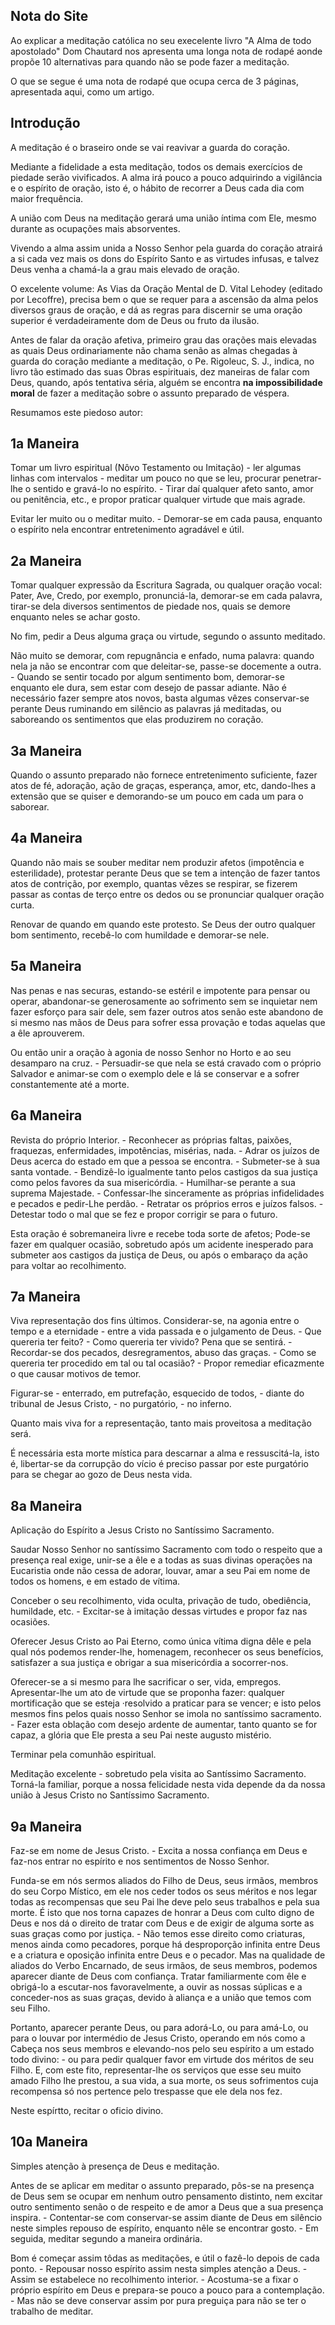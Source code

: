 
## Nota do Site
Ao explicar a meditação católica no seu execelente livro "A Alma de todo apostolado" Dom Chautard nos apresenta uma longa nota de rodapé aonde propõe 10 alternativas para quando não se pode fazer a meditação. 

O que se segue é uma nota de rodapé que ocupa cerca de 3 páginas, apresentada aqui, como um artigo.

## Introdução

A meditação é o braseiro onde se vai reavivar a guarda do coração.

Mediante a fidelidade a esta meditação, todos os demais exercícios de piedade serão vivificados. A alma irá pouco a pouco adquirindo a vigilância e o espírito de oração, isto é, o hábito de recorrer a Deus cada dia com maior frequência.

A união com Deus na meditação gerará uma união íntima com Ele, mesmo durante as ocupações mais absorventes.

Vivendo a alma assim unida a Nosso Senhor pela guarda do coração atrairá a si cada vez mais os dons do Espírito Santo e as virtudes infusas, e talvez Deus venha a chamá-la a grau mais elevado de oração.

O excelente volume: As Vias da Oração Mental de D. Vital Lehodey (editado por Lecoffre), precisa bem o que se requer para a ascensão da alma pelos diversos graus de oração, e dá as regras para discernir se uma oração superior é verdadeiramente dom de Deus ou fruto da ilusão.

Antes de falar da oração afetiva, primeiro grau das orações mais elevadas as quais Deus ordinariamente não chama senão as almas chegadas à guarda do coração mediante a meditação, o Pe. Rigoleuc, S. J., indica, no livro tão estimado das suas Obras espirituais, dez maneiras de falar com Deus, quando, após tentativa séria, alguém se encontra **na impossibilidade moral** de fazer a meditação sobre o assunto preparado de véspera.

Resumamos este piedoso autor:

## 1a Maneira

Tomar um livro espiritual (Nôvo Testamento ou Imitação) - ler algumas linhas com intervalos - meditar um pouco no que se leu, procurar penetrar-lhe o sentido e gravá-lo no espírito. - Tirar daí qualquer afeto santo, amor ou penitência, etc., e propor praticar qualquer virtude que mais agrade.

Evitar ler muito ou o meditar muito. - Demorar-se em cada pausa, enquanto o espírito nela encontrar entretenimento agradável e útil.

## 2a Maneira

Tomar qualquer expressão da Escritura Sagrada, ou qualquer oração vocal: Pater, Ave, Credo, por exemplo, pronunciá-la, demorar-se em cada palavra, tirar-se dela diversos sentimentos de piedade nos, quais se demore enquanto neles se achar gosto.

No fim, pedir a Deus alguma graça ou virtude, segundo o assunto meditado.

Não muito se demorar, com repugnância e enfado, numa palavra: quando nela ja não se encontrar com que deleitar-se, passe-se docemente a outra. - Quando se sentir tocado por algum sentimento bom, demorar-se enquanto ele dura, sem estar com desejo de passar adiante. Não é necessário fazer sempre atos novos, basta algumas vêzes conservar-se perante Deus ruminando em silêncio as palavras já meditadas, ou saboreando os sentimentos que elas produzirem no coração.

## 3a Maneira

Quando o assunto preparado não fornece entretenimento suficiente, fazer atos de fé, adoração, ação de graças, esperança, amor, etc, dando-lhes a extensão que se quiser e demorando-se um pouco em cada um para o saborear.

## 4a Maneira

Quando não mais se souber meditar nem produzir afetos (impotência e esterilidade), protestar perante Deus que se tem a intenção de fazer tantos atos de contrição, por exemplo, quantas vêzes se respirar, se fizerem passar as contas de terço entre os dedos ou se pronunciar qualquer oração curta.

Renovar de quando em quando este protesto. Se Deus der outro qualquer bom sentimento, recebê-lo com humildade e demorar-se nele.

## 5a Maneira

Nas penas e nas securas, estando-se estéril e impotente para pensar ou operar, abandonar-se generosamente ao sofrimento sem se inquietar nem fazer esforço para sair dele, sem fazer outros atos senão este abandono de si mesmo nas mãos de Deus para sofrer essa provação e todas aquelas que a êle aprouverem.

Ou então unir a oração à agonia de nosso Senhor no Horto e ao seu desamparo na cruz. - Persuadir-se que nela se está cravado com o próprio Salvador e animar-se com o exemplo dele e lá se conservar e a sofrer constantemente até a morte.

## 6a Maneira

Revista do próprio Interior. - Reconhecer as próprias faltas, paixões, fraquezas, enfermidades, impotências, misérias, nada. - Adrar os juízos de Deus acerca do estado em que a pessoa se encontra. - Submeter-se à sua santa vontade. - Bendizê-lo igualmente tanto pelos castigos da sua justiça como pelos favores da sua misericórdia. - Humilhar-se perante a sua suprema Majestade. - Confessar-lhe sinceramente as próprias infidelidades e pecados e pedir-Lhe perdão. - Retratar os próprios erros e juízos falsos. - Detestar todo o mal que se fez e propor corrigir se para o futuro.

Esta oração é sobremaneira livre e recebe toda sorte de afetos; Pode-se fazer em qualquer ocasião, sobretudo após um acidente inesperado para submeter aos castigos da justiça de Deus, ou após o embaraço da ação para voltar ao recolhimento.

## 7a Maneira

Viva representação dos fins últimos. Considerar-se, na agonia entre o tempo e a eternidade - entre a vida passada e o julgamento
de Deus. - Que quereria ter feito? - Como quereria ter vivido? Pena que se sentirá. - Recordar-se dos pecados, desregramentos, abuso das graças. - Como se quereria ter procedido em tal ou tal ocasião? - Propor remediar eficazmente o que causar motivos de temor.

Figurar-se - enterrado, em putrefação, esquecido de todos, - diante do tribunal de Jesus Cristo, - no purgatório, - no inferno.

Quanto mais viva for a representação, tanto mais proveitosa a meditação será.

É necessária esta morte mística para descarnar a alma e ressuscitá-la, isto é, libertar-se da corrupção do vício é preciso passar por este
purgatório para se chegar ao gozo de Deus nesta vida.

## 8a Maneira

Aplicação do Espírito a Jesus Cristo no Santíssimo Sacramento.

Saudar Nosso Senhor no santíssimo Sacramento com todo o respeito que a presença real exige, unir-se a êle e a todas as suas divinas operações na Eucaristia onde não cessa de adorar, louvar, amar a seu Pai em nome de todos os homens, e em estado de vítima.

Conceber o seu recolhimento, vida oculta, privação de tudo, obediência, humildade, etc. - Excitar-se à imitação dessas virtudes e propor faz nas ocasiões.

Oferecer Jesus Cristo ao Pai Eterno, como única vítima digna dêle e pela qual nós podemos render-lhe, homenagem, reconhecer os seus benefícios, satisfazer a sua justiça e obrigar a sua misericórdia a socorrer-nos.

Oferecer-se a si mesmo para lhe sacrificar o ser, vida, empregos. Apresentar-lhe um ato de virtude que se proponha fazer: qualquer mortificação que se esteja ·resolvido a praticar para se vencer; e isto pelos mesmos fins pelos quais nosso Senhor se imola no santíssimo sacramento. - Fazer esta oblação com desejo ardente de aumentar, tanto quanto se for capaz, a glória que Ele presta a seu Pai neste augusto mistério.

Terminar pela comunhão espiritual.

Meditação excelente - sobretudo pela visita ao Santíssimo Sacramento. Torná-la familiar, porque a nossa felicidade nesta vida depende da da nossa união à Jesus Cristo no Santíssimo Sacramento.

## 9a Maneira

Faz-se em nome de Jesus Cristo. - Excita a nossa confiança em Deus e faz-nos entrar no espírito e nos sentimentos de Nosso Senhor.

Funda-se em nós sermos aliados do Filho de Deus, seus irmãos, membros do seu Corpo Místico, em ele nos ceder todos os seus méritos e nos legar todas as recompensas que seu Pai lhe deve pelo seus trabalhos e pela sua morte. É isto que nos torna capazes de honrar a Deus com culto digno de Deus e nos dá o direito de tratar com Deus e de exigir de alguma sorte as suas graças como por justiça. - Não temos esse direito como criaturas, menos ainda como pecadores, porque há desproporção infinita entre Deus e a criatura e oposição infinita entre Deus e o pecador. Mas na qualidade de aliados do Verbo Encarnado, de seus irmãos, de seus membros, podemos aparecer diante de Deus com confiança. Tratar familiarmente com êle e obrigá-lo a escutar-nos favoravelmente, a ouvir as nossas súplicas e a conceder-nos as suas graças, devido à aliança e a união que temos com seu Filho.

Portanto, aparecer perante Deus, ou para adorá-Lo, ou para amá-Lo, ou para o louvar por intermédio de Jesus Cristo, operando em nós como a Cabeça nos seus membros e elevando-nos pelo seu espírito a um estado todo divino: - ou para pedir qualquer favor em virtude dos méritos de seu Filho. E, com este fito, representar-lhe os serviços que esse seu muito amado Filho lhe prestou, a sua vida, a sua morte, os seus sofrimentos cuja recompensa só nos pertence pelo trespasse que ele dela nos fez.

Neste espírtto, recitar o oficio divino.

## 10a Maneira

Simples atenção à presença de Deus e meditação.

Antes de se aplicar em meditar o assunto preparado, pôs-se na presença de Deus sem se ocupar em nenhum outro pensamento distinto, nem excitar outro sentimento senão o de respeito e de amor a Deus que a sua presença inspira. - Contentar-se com conservar-se assim diante de Deus em silêncio neste simples repouso de espírito, enquanto nêle se encontrar gosto. - Em seguida, meditar segundo a maneira ordinária.

Bom é começar assim tôdas as meditações, e útil o fazê-lo depois de cada ponto. - Repousar nosso espírito assim nesta simples atenção a Deus. - Assim se estabelece no recolhimento interior. - Acostuma-se a fixar o próprio espírito em Deus e prepara-se pouco a pouco para a contemplação. - Mas não se deve conservar assim por pura preguiça para não se ter o trabalho de meditar.